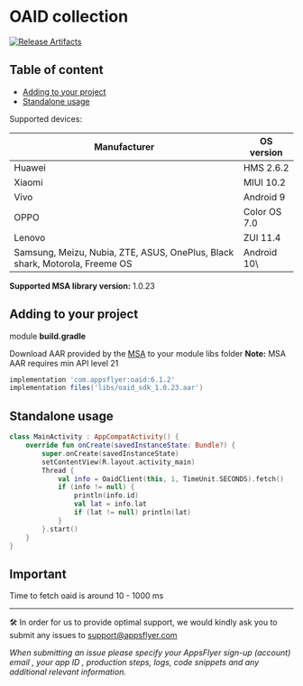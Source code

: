 # OAID collection

[![Release Artifacts](https://img.shields.io/nexus/r/com.appsflyer/oaid.svg?server=https%3A%2F%2Foss.sonatype.org)](https://oss.sonatype.org/content/repositories/releases/com/appsflyer/oaid/)

## Table of content
- [Adding to your project](#adding-to-your-project)
- [Standalone usage](#standalone-usage)

Supported devices:

Manufacturer    |   OS version
---             |   ---
Huawei          |   HMS 2.6.2
Xiaomi          |   MIUI 10.2
Vivo            |   Android 9
OPPO            |   Color OS 7.0
Lenovo          |   ZUI 11.4
Samsung, Meizu, Nubia, ZTE, ASUS, OnePlus, Black shark, Motorola, Freeme OS |   Android 10\

**Supported MSA library version:** 1.0.23

## Adding to your project
module **build.gradle**

Download AAR provided by the [MSA](http://www.msa-alliance.cn/col.jsp?id=120) to your module libs folder
**Note:** MSA AAR requires min API level 21
```groovy
implementation 'com.appsflyer:oaid:6.1.2'
implementation files('libs/oaid_sdk_1.0.23.aar')
```
## Standalone usage
```kotlin
class MainActivity : AppCompatActivity() {
    override fun onCreate(savedInstanceState: Bundle?) {
        super.onCreate(savedInstanceState)
        setContentView(R.layout.activity_main)
        Thread {
            val info = OaidClient(this, 1, TimeUnit.SECONDS).fetch()
            if (info != null) {
                println(info.id)
                val lat = info.lat
                if (lat != null) println(lat)
            }
        }.start()
    }
}
```

## Important
Time to fetch oaid is around 10 - 1000 ms

---
🛠 In order for us to provide optimal support, we would kindly ask you to submit any issues to support@appsflyer.com

*When submitting an issue please specify your AppsFlyer sign-up (account) email , your app ID , production steps, logs, code snippets and any additional relevant information.*

